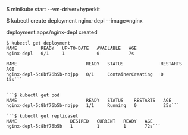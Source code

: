 $ minikube start --vm-driver=hyperkit

$ kubectl create deployment nginx-depl --image=nginx

deployment.apps/nginx-depl created

```
$ kubectl get deployment
NAME         READY   UP-TO-DATE   AVAILABLE   AGE
nginx-depl   0/1     1            0           7s
```


```$ kubectl get pod
NAME                          READY   STATUS              RESTARTS   AGE
nginx-depl-5c8bf76b5b-nbjpp   0/1     ContainerCreating   0          15s```


```$ kubectl get pod
NAME                          READY   STATUS    RESTARTS   AGE
nginx-depl-5c8bf76b5b-nbjpp   1/1     Running   0          25s```

```$ kubectl get replicaset
NAME                    DESIRED   CURRENT   READY   AGE
nginx-depl-5c8bf76b5b   1         1         1       72s```
